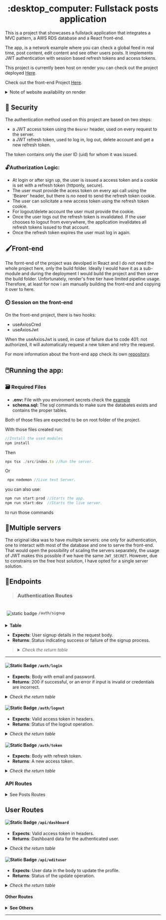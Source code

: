 <h1 align="center" style="font-weight: Bold">:desktop_computer: Fullstack posts application </h1>

This is a project that showcases a fullstack application that integrates a MVC pattern, a AWS RDS database and a React front-end.

The app, is a network example where you can check a global feed in real time, post content, edit content and see other users posts. It implements JWT authentication with session based refresh tokens and access tokens.

This project is currently been host on render you can check out the project deployed [Here](https://fullstackaws.onrender.com/).

Check out the front-end Project [Here](https://github.com/vtmattedi/fullstackAwsfront).

<details><summary >Note of website availability on render</summary>

---

The free tier on render makes the server spin down after beeing inactive so I made little python script that constantly pings the server so it is always readly available (if the server is not up it takes up to a few minutes to get it running again) however, to save a few minutes on render I shut the script down between 1 and 5 am (GMT -3), therefore it is expected for the web page to take a long time on first access during those hours.

</details>

## 🔏 Security

The authentication method used on this project are based on two steps:

* a JWT access token using the `Bearer` header, used on every request to the server.
* a JWT refresh token, used to log in, log out, delete account and get a new refresh token.

The token contains only the user ID (uid) for whom it was issued.

### 🔓Authorization Logic:

* At login or after sign up, the user is issued a access token and a cookie is set with a refresh token (httponly, secure).
* The user must provide the acess token on every api call using the 'Bearer' header, but there is no need to send the refresh token cookie.
* The user can solicitate a new access token using the refresh token cookie.
* For logout/delete account the user must provide the cookie.
* Once the user logs out the refresh token is invalidated. If the user chooses to logout from everywhere, the application invalidates all refresh tokens issued to that account.
* Once the refresh token expires the user must log in again.

## 🖌️Front-end

The fornt-end of the project was devolped in React and I do not need the whole project here, only the build folder. Ideally I would have it as a sub-module and during the deployment I would build the project
and then serve the build folder. Unfortunately, render's free tier have limited pipeline usage. Therefore, at least for now i am manually building the front-end and copying it over to here.

### ⏲️ Session on the front-end

 On the front-end project, there is two hooks:

* useAxiosCred
* useAxiosJwt

When the useAxiosJwt is used, in case of failure due to code 401: not authorized, it will automaticaly request a new token and retry the request.

For more information about the front-end app check its own [repository]().

## 🖱️Running the app:

### 🗃️ Required Files

* **.env:** File with you enviroment secrets check the [example](/.example.env)
* **schema.sql:** The sql commands to make sure the databates exists and contains the proper tables.

Both of those files are expected to be on root folder of the project.

With those files created run:

```JavaScript
//Install the used modules
npm install
```

Then

```JavaScript
npx tsx ./src/index.ts //Run the server.
```

Or

```JavaScript
 npx nodemon //Live test Server.
```

you can also use:

```JavaScript
npm run start:prod //Starts the app.
npm run start:dev  //Starts the live server.
```

to run those commands

## 💠Multiple servers

The original idea was to have mulitple servers: one only for authentication, one to interact with most of the database and one to serve the front-end. That would open the possibility of scaling the servers separately, the usage of JWT makes this possible if we have the same `JWT_SECRET`. However, due to constrains on the free host solution, I have opted for a single server solution.

## 📍Endpoints

> ### Authentication Routes

<br>
<div style="display: flex; align-items: center;">
<img src = "https://img.shields.io/badge/POST-blue?style=plastic"
style="margin: 5px" alt= "static badge">
<code>/auth/signup</code>
</div>
<br>
<details>
<summary><b>Table</b></summary>
<hr>
<table>
    <thead>
        <tr style="align-text: center;">
            <th>Code</th>
            <th>Body</th>
            <th>Description</th>
        </tr>
    </thead>
    <tbody>
        <tr>
            <td style="color: green; font-weight: bold"> 201</td>
            <td><code>{accessToken: string, uid: int}</code></td>
            <td>Signup successful, set refreshToken cookie.</td>
        </tr>
        <tr>
            <td style="color: red; font-weight: bold"> 400</td>
            <td><code>{message: string}</code></td>
            <td>Invalid input.</td>
        </tr>
        <tr>
           <td style="color: red; font-weight: bold"> 500</td>
            <td><code>{message: string}</code></td>
            <td>Internal server error.</td>
        </tr>
    </tbody>
</table>
</details>

- **Expects**: User signup details in the request body.
- **Returns**: Status indicating success or failure of the signup process.

><details>
> <summary><i>Check the return table</i></summary>
>
>  |**Code** |**Body**|**Description**|
>  |:-------:|:--------:|:-------------:|
>  |**201**|```{accessToken: string, uid: int}```|Signup successful, set refreshToken cookie.|
>  |**400**|```{message: string}```|Invalid input.|
>  |**500**|```{message: string}```|Internal server error.|

</details>
<hr>

#### ![Static Badge](https://img.shields.io/badge/POST-blue?style=plastic) ```/auth/login```
- **Expects**: Body with email and password.
- **Returns**: 200 if successful, or an error if input is invalid or credentials are incorrect.

<details>
  <summary><i>Check the return table</i></summary>

  |**Code** |**Body**|**Description**|
  |:-------:|:--------:|:-------------:|
  |**200**|```{access token: string, uid: number}```|Login successful|
  |**400**|```{message: string}```|Invalid input|
  |**401**|```{message: string}```|Unauthorized|
  |**500**|```{message: string}```|Internal server error|

</details>

#### ![Static Badge](https://img.shields.io/badge/DELETE-red?style=plastic) ```/auth/logout```
- **Expects**: Valid access token in headers.
- **Returns**: Status of the logout operation.

<details>
  <summary><i>Check the return table</i></summary>

  |**Code** |**Body**|**Description**|
  |:-------:|:--------:|:-------------:|
  |**200**|```{message: string}```|Logout successful|
  |**401**|```{message: string}```|Unauthorized|
  |**500**|```{message: string}```|Internal server error|

</details>

#### ![Static Badge](https://img.shields.io/badge/POST-blue?style=plastic) ```/auth/token```
- **Expects**: Body with refresh token.
- **Returns**: A new access token.

<details>
  <summary><i>Check the return table</i></summary>

  |**Code** |**Body**|**Description**|
  |:-------:|:--------:|:-------------:|
  |**200**|```{access token: string}```|Token refresh successful|
  |**401**|```{message: string}```|Unauthorized|
  |**500**|```{message: string}```|Internal server error|

</details>



### API Routes

<details>
  <summary>See Posts Routes</summary>

#### ![Static Badge](https://img.shields.io/badge/GET-green?style=plastic) ```/api/newposts```
- **Expects**: Valid access token in headers.
- **Returns**: An array of new posts and an array of deleted post ids.

<details>
  <summary><i>Check the return table</i></summary>

  |**Code** |**Body**|**Description**|
  |:-------:|:--------:|:-------------:|
  |**200**|```{posts: Array<Posts>, deleted: Array<number>}```|List of new posts after the requested id and the deleted posts in the last 10 minutes|
  |**401**|```{message: string}```|Unauthorized|
  |**500**|```{message: string}```|Internal server error|

</details>

#### ![Static Badge](https://img.shields.io/badge/POST-blue?style=plastic) ```/api/newpost```
- **Expects**: Post content in the body.
- **Returns**: Status of post creation.

<details>
  <summary><i>Check the return table</i></summary>

  |**Code** |**Body**|**Description**|
  |:-------:|:--------:|:-------------:|
  |**201**|```{post: object}```|Post created|
  |**400**|```{message: string}```|Invalid input|
  |**500**|```{message: string}```|Internal server error|

</details>

#### ![Static Badge](https://img.shields.io/badge/PUT-orange?style=plastic) ```/api/editpost```
- **Expects**: Post content and post ID in the body.
- **Returns**: Status of the edit operation.

<details>
  <summary><i>Check the return table</i></summary>

  |**Code** |**Body**|**Description**|
  |:-------:|:--------:|:-------------:|
  |**200**|```{post: object}```|Post updated|
  |**400**|```{message: string}```|Invalid input|
  |**401**|```{message: string}```|Unauthorized|
  |**500**|```{message: string}```|Internal server error|

</details>

#### ![Static Badge](https://img.shields.io/badge/DELETE-red?style=plastic) ```/api/deletepost```
- **Expects**: Post ID in the body.
- **Returns**: Status of the delete operation.

<details>
  <summary><i>Check the return table</i></summary>
  
  |**Code** |**Body**|**Description**|
  |:-------:|:--------:|:-------------:|
  |**200**|```{message: string}```|Post deleted|
  |**401**|```{message: string}```|Unauthorized|
  |**500**|```{message: string}```|Internal server error|

</details>

#### ![Static Badge](https://img.shields.io/badge/GET-green?style=plastic) ```/api/posts```
- **Expects**: Valid access token in headers.
- **Returns**: Posts created by the authenticated user.

<details>
  <summary><i>Check the return table</i></summary>

  |**Code** |**Body**|**Description**|
  |:-------:|:--------:|:-------------:|
  |**200**|```[{post}, ...]```|List of user posts|
  |**401**|```{message: string}```|Unauthorized|
  |**500**|```{message: string}```|Internal server error|

</details>

#### ![Static Badge](https://img.shields.io/badge/GET-green?style=plastic) ```/api/allposts```
- **Expects**: Valid access token in headers.
- **Returns**: All posts available in the system.

<details>
  <summary><i>Check the return table</i></summary>

  |**Code** |**Body**|**Description**|
  |:-------:|:--------:|:-------------:|
  |**200**|```[{post}, ...]```|List of all posts|
  |**401**|```{message: string}```|Unauthorized|
  |**500**|```{message: string}```|Internal server error|

</details>
</details>

## User Routes

#### ![Static Badge](https://img.shields.io/badge/GET-green?style=plastic) ```/api/dashboard```
- **Expects**: Valid access token in headers.
- **Returns**: Dashboard data for the authenticated user.

<details>
  <summary><i>Check the return table</i></summary>

  |**Code** |**Body**|**Description**|
  |:-------:|:--------:|:-------------:|
  |**200**|```{user: object}```|User data fetched|
  |**401**|```{message: string}```|Unauthorized|
  |**500**|```{message: string}```|Internal server error|

</details>

#### ![Static Badge](https://img.shields.io/badge/POST-blue?style=plastic) ```/api/edituser```
- **Expects**: User data in the body to update the profile.
- **Returns**: Status of the update operation.

<details>
  <summary><i>Check the return table</i></summary>

  |**Code** |**Body**|**Description**|
  |:-------:|:--------:|:-------------:|
  |**200**|```{user: object}```|User updated|
  |**400**|```{message: string}```|Invalid input|
  |**401**|```{message: string}```|Unauthorized|
  |**500**|```{message: string}```|Internal server error|

</details>

#### Other Routes

<details>
  <summary><b>See Others</b></summary>

#### ![Static Badge](https://img.shields.io/badge/GET-green?style=plastic) ```/api/healtz```
- **Returns**: `200` status with "OK" for health check of the server.

<details>
  <summary><i>Check the return table</i></summary>

  |**Code** |**Body**|**Description**|
  |:-------:|:--------:|:-------------:|
  |**200**|```"OK"```|Health check successful|

</details>
</details>

---
